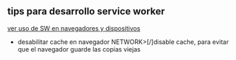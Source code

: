 ## tips para desarrollo service worker 

[ver uso de SW en navegadores y dispositivos](https://caniuse.com/#search=service%20worker)
* desabilitar cache en navegador NETWORK>[/]disable cache, para evitar que el navegador guarde las copias viejas
